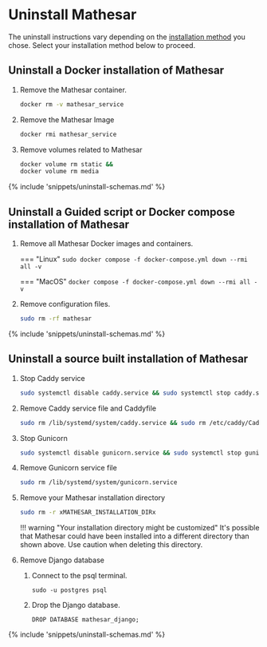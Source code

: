 # Uninstall Mathesar

The uninstall instructions vary depending on the [installation method](../index.md#installing-mathesar) you chose. Select your installation method below to proceed.

## Uninstall a Docker installation of Mathesar

1. Remove the Mathesar container.

    ```bash
    docker rm -v mathesar_service
    ```

1. Remove the Mathesar Image

    ```bash
    docker rmi mathesar_service
    ```

1. Remove volumes related to Mathesar

    ```bash
    docker volume rm static &&
    docker volume rm media
    ```

{% include 'snippets/uninstall-schemas.md' %}


## Uninstall a Guided script or Docker compose installation of Mathesar

1. Remove all Mathesar Docker images and containers.

    === "Linux"
        ```
        sudo docker compose -f docker-compose.yml down --rmi all -v
        ```

    === "MacOS"
        ```
        docker compose -f docker-compose.yml down --rmi all -v
        ```

1. Remove configuration files.

    ```sh
    sudo rm -rf mathesar
    ```

{% include 'snippets/uninstall-schemas.md' %}


## Uninstall a source built installation of Mathesar

<!-- TODO rename heading, re-organize content, review -->

1. Stop Caddy service

    ```sh
    sudo systemctl disable caddy.service && sudo systemctl stop caddy.service
    ```

1. Remove Caddy service file and Caddyfile

    ```sh
    sudo rm /lib/systemd/system/caddy.service && sudo rm /etc/caddy/Caddyfile
    ```

1. Stop Gunicorn

    ```sh
    sudo systemctl disable gunicorn.service && sudo systemctl stop gunicorn.service
    ```

1. Remove Gunicorn service file

    ```sh
    sudo rm /lib/systemd/system/gunicorn.service
    ```

1. Remove your Mathesar installation directory

    ```sh
    sudo rm -r xMATHESAR_INSTALLATION_DIRx
    ```

    !!! warning "Your installation directory might be customized"
        It's possible that Mathesar could have been installed into a different directory than shown above. Use caution when deleting this directory.

1. Remove Django database

    1. Connect to the psql terminal.

        ```
        sudo -u postgres psql
        ```
    
    2. Drop the Django database.

        ```postgresql
        DROP DATABASE mathesar_django;
        ```

{% include 'snippets/uninstall-schemas.md' %}
